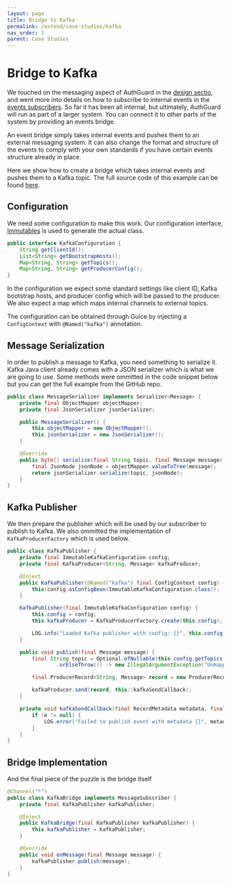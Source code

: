 ```yaml
---
layout: page
title: Bridge to Kafka
permalink: /extend/case-studies/kafka
nav_order: 1
parent: Case Studies
---
```


# Bridge to Kafka
We touched on the messaging aspect of AuthGuard in the [design sectio](/design), and went more into details on how to subscribe to internal events in the [events subscribers](/extend/messaging). So far it has been all internal, but ultimately, AuthGuard will run as part of a larger system. You can connect it to other parts of the system by providing an events bridge.

An event bridge simply takes internal events and pushes them to an external messaging system. It can also change the format and structure of the events to comply with your own standards if you have certain events structure already in place.

Here we show how to create a bridge which takes internal events and pushes them to a Kafka topic. The full source code of this example can be found [here](https://www.github.com/AuthGuard/kafka-emb).

## Configuration
We need some configuration to make this work. Our configuration interface, [Immutables](https://immutables.github.io/) is used to generate the actual class.

```java
public interface KafkaConfiguration {
    String getClientId();
    List<String> getBootstrapHosts();
    Map<String, String> getTopics();
    Map<String, String> getProducerConfig();
}
```

In the configuration we expect some standard settings like client ID, Kafka bootstrap hosts, and producer config which will be passed to the producer. We also expect a map which maps internal channels to external topics.

The configuration can be obtained through Guice by injecting a `ConfigContext` with `@Named("kafka")` annotation.

## Message Serialization
In order to publish a message to Kafka, you need something to serialize it. Kafka Java client already comes with a JSON serializer which is what we are going to use. Some methods were ommitted in the code snippet below but you can get the full example from the GitHub repo.

```java
public class MessageSerializer implements Serializer<Message> {
    private final ObjectMapper objectMapper;
    private final JsonSerializer jsonSerializer;

    public MessageSerializer() {
        this.objectMapper = new ObjectMapper();
        this.jsonSerializer = new JsonSerializer();
    }

    @Override
    public byte[] serialize(final String topic, final Message message) {
        final JsonNode jsonNode = objectMapper.valueToTree(message);
        return jsonSerializer.serialize(topic, jsonNode);
    }
}
```

## Kafka Publisher
We then prepare the publisher which will be used by our subscriber to publish to Kafka. We also ommitted the implementation of `KafkaProducerFactory` which is used below.

```java
public class KafkaPublisher {
    private final ImmutableKafkaConfiguration config;
    private final KafkaProducer<String, Message> kafkaProducer;

    @Inject
    public KafkaPublisher(@Named("kafka") final ConfigContext config) {
        this(config.asConfigBean(ImmutableKafkaConfiguration.class));
    }

    KafkaPublisher(final ImmutableKafkaConfiguration config) {
        this.config = config;
        this.kafkaProducer = KafkaProducerFactory.create(this.config);

        LOG.info("Loaded Kafka publisher with config: {}", this.config);
    }

    public void publish(final Message message) {
        final String topic = Optional.ofNullable(this.config.getTopics().get(message.getEventType().name()))
                .orElseThrow(() -> new IllegalArgumentException("Unmapped event type " + message.getEventType()));

        final ProducerRecord<String, Message> record = new ProducerRecord<>(topic, message);

        kafkaProducer.send(record, this::kafkaSendCallback);
    }

    private void kafkaSendCallback(final RecordMetadata metadata, final Exception e) {
        if (e != null) {
            LOG.error("Failed to publish event with metadata {}", metadata, e);
        }
    }
}
```

## Bridge Implementation
And the final piece of the puzzle is the bridge itself
```java
@Channel("*")
public class KafkaBridge implements MessageSubscriber {
    private final KafkaPublisher kafkaPublisher;

    @Inject
    public KafkaBridge(final KafkaPublisher kafkaPublisher) {
        this.kafkaPublisher = kafkaPublisher;
    }

    @Override
    public void onMessage(final Message message) {
        kafkaPublisher.publish(message);
    }
}
```
